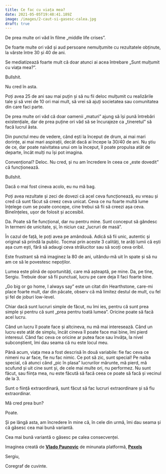 ```yaml
---
title: Ce fac cu viața mea?
date: 2021-05-05T19:48:41.189Z
image: /images/2-caut-si-gasesc-calea.jpg
draft: true
---
```

De prea multe ori văd în filme „middle life crises”.

De foarte multe ori văd și aud persoane nemulțumite cu rezultatele obținute, la vârste între 30 și 40 de ani.

Se mediatizează foarte mult că doar atunci ai acea întrebare „Sunt mulțumit cu viața mea?”.

Bullshit.

Nu cred în asta. 

Poți avea 25 de ani sau mai puțin și să nu fii deloc mulțumit cu realizările tale și să vrei de 10 ori mai mult, să vrei să ajuți societatea sau comunitatea din care faci parte.

De prea multe ori văd că doar oamenii „maturi” ajung să își pună întrebări existențiale, dar de prea puține ori văd să se încurajeze ca „tineretul” să facă lucrul ăsta. 

Din punctul meu de vedere, când ești la început de drum, ai mai mari dorințe, ai mai mari aspirații, decât dacă ai începe la 30/40 de ani. Nu știu de ce, dar poate naivitatea unui om la început, îl poate propulsa atât de departe, încât mulți nu își pot imagina.

Convențional? Deloc. Nu cred, și nu am încredere în ceea ce „este dovedit” că funcționează. 

Bullshit.

Dacă o mai fost cineva acolo, eu nu mă bag.

Poți avea rezultate și zeci de dovezi că acel ceva funcționează, eu vreau și cred că sunt făcut să creez ceva unicat. Ceva ce nu foarte multă lume înțelege cum se poate concepe, cine trebui să fii să creezi așa ceva. Bineînțeles, ușor de folosit și accesibil.

Da. Poate să fie funcțional, dar nu pentru mine. Sunt conceput să gândesc în termeni de unicitate, și, în niciun caz „lucruri de masă”.

În cazul de față, le poți avea pe amândouă. Adică să fii unic, autentic și original să prindă la public. Tocmai prin aceste 3 calități, te arăți lumii că ești așa cum ești, fără să adaugi ceva strălucitor sau să scoți ceva oribil.

Este frustrant să mă imaginez la 80 de ani, uitându-mă uit în spate și să nu am ce să le povestesc nepoților.

Lumea este plină de oportunități, care mă așteaptă, pe mine. Da, pe tine, Sergiu. Trebuie doar să fii punctual, lucru pe care deja îl faci foarte bine.

„Go big or go home, I always say” este un citat din Hearthstone, care-mi place foarte mult, dar din păcate, observ că mă limitez destul de mult, cu fel și fel de joburi low-level.

Chiar dacă sunt lucruri simple de făcut, nu îmi ies, pentru că sunt prea simple și pentru că sunt „prea pentru toată lumea”. Oricine poate să facă acel lucru.

Când un lucru îl poate face și altcineva, nu mă mai interesează. Când un lucru este atât de simplu, încât cineva îl poate face mai bine, îmi pierd interesul. Când fac ceva ce oricine ar putea face sau învăța, la nivel subconștient, îmi dau seama că nu este locul meu.

Până acum, viața mea a fost descrisă în două variabile: fie fac ceva ce nimeni nu ar face, fie nu fac nimic. Ce pot să zic, sunt special! Pe naiba special, că atunci când „pic în plasa” lucrurilor mărunte, mă pierd, mă scufund și uit cine sunt și, de cele mai multe ori, nu performez. Nu sunt făcut, sau ființa mea, nu este făcută să facă ceea ce poate să facă și vecinul de la 3.



Sunt o ființă extraordinară, sunt făcut să fac lucruri extraordinare și să fiu extraordinar.

Mă cred prea bun?

Poate.

Și pe lângă asta, am încredere în mine că, în cele din urmă, îmi dau seama și că găsesc cea mai bună variantă.

Cea mai bună variantă o găsesc pe calea consecvenței.

<!--StartFragment-->

Imaginea creată de **[Vlado Paunovic](https://www.pexels.com/@vlado-paunovic-1567547?utm_content=attributionCopyText&utm_medium=referral&utm_source=pexels)** de minunata platformă, **[Pexels](https://www.pexels.com/photo/gray-concrete-building-exterior-with-geometric-design-3038740/?utm_content=attributionCopyText&utm_medium=referral&utm_source=pexels)**

<!--EndFragment-->



Sergiu,

Coregraf de cuvinte.